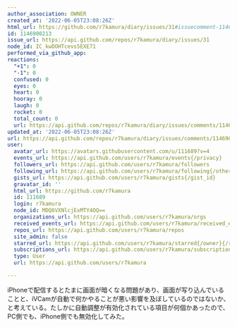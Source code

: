 ```yaml
---
author_association: OWNER
created_at: '2022-06-05T23:08:26Z'
html_url: https://github.com/r7kamura/diary/issues/31#issuecomment-1146900213
id: 1146900213
issue_url: https://api.github.com/repos/r7kamura/diary/issues/31
node_id: IC_kwDOHTcevs5EXE71
performed_via_github_app: 
reactions:
  "+1": 0
  "-1": 0
  confused: 0
  eyes: 0
  heart: 0
  hooray: 0
  laugh: 0
  rocket: 0
  total_count: 0
  url: https://api.github.com/repos/r7kamura/diary/issues/comments/1146900213/reactions
updated_at: '2022-06-05T23:08:26Z'
url: https://api.github.com/repos/r7kamura/diary/issues/comments/1146900213
user:
  avatar_url: https://avatars.githubusercontent.com/u/111689?v=4
  events_url: https://api.github.com/users/r7kamura/events{/privacy}
  followers_url: https://api.github.com/users/r7kamura/followers
  following_url: https://api.github.com/users/r7kamura/following{/other_user}
  gists_url: https://api.github.com/users/r7kamura/gists{/gist_id}
  gravatar_id: ''
  html_url: https://github.com/r7kamura
  id: 111689
  login: r7kamura
  node_id: MDQ6VXNlcjExMTY4OQ==
  organizations_url: https://api.github.com/users/r7kamura/orgs
  received_events_url: https://api.github.com/users/r7kamura/received_events
  repos_url: https://api.github.com/users/r7kamura/repos
  site_admin: false
  starred_url: https://api.github.com/users/r7kamura/starred{/owner}{/repo}
  subscriptions_url: https://api.github.com/users/r7kamura/subscriptions
  type: User
  url: https://api.github.com/users/r7kamura

---
```

iPhoneで配信するとたまに画面が暗くなる問題があり、画面が写り込んでいることと、iVCamが自動で何かやることが悪い影響を及ぼしているのではないか、と考えている。たしかに自動調整が有効化されている項目が何個かあったので、PC側でも、iPhone側でも無効化してみた。